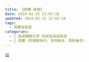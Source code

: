 ```yaml
---
title: 【荷蘭-美食】
date: 2024-02-25 22:03:18
updated: 2024-02-25 22:03:18
tags:
  - 荷蘭自助遊
categories: 
  - 🌴 旅遊體驗分享-目前皆為自助遊
  - 🥥 荷蘭（阿姆斯特丹、烏特勒支、馬斯垂克）
---
```

瓜
<!-- more -->